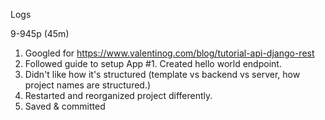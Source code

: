 Logs

9-945p (45m)
1. Googled for https://www.valentinog.com/blog/tutorial-api-django-rest
2. Followed guide to setup App #1. Created hello world endpoint.
3. Didn't like how it's structured (template vs backend vs server, how project names are structured.)
4. Restarted and reorganized project differently.
5. Saved & committed
